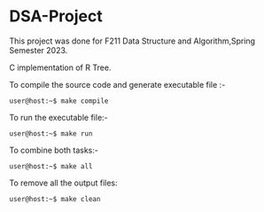 # DSA-Project
This project was done for F211 Data Structure and Algorithm,Spring Semester 2023.

C implementation of R Tree.

To compile the source code and generate executable file :- 
```console
user@host:~$ make compile
```
To run the executable file:- 
```console
user@host:~$ make run
```
To combine both tasks:- 
```console
user@host:~$ make all
```
To remove all the output files:
```console
user@host:~$ make clean
```
